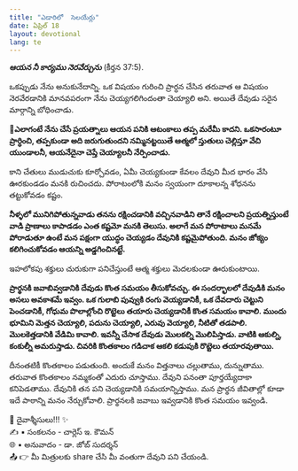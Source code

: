 ```yaml
---
title: "ఎడారిలో  సెలయేర్లు"
date: ఏప్రిల్ 18
layout: devotional
lang: te
---
```


***ఆయన నీ కార్యము నెరవేర్చును*** (కీర్తన 37:5). 

ఒకప్పుడు నేను అనుకునేదాన్ని. ఒక విషయం గురించి ప్రార్ధన చేసిన తరువాత ఆ విషయం నెరవేరడానికి మానవపరంగా నేను చెయ్యగలిగిందంతా చెయ్యాలి అని. అయితే దేవుడు సరైన మార్గాన్ని బోధించాడు. 

**📖ఎలాగంటే నేను చేసే ప్రయత్నాలు ఆయన పనికి ఆటంకాలు తప్ప మరేమీ కాదని. ఒకసారంటూ ప్రార్ధించి, తప్పకుండా అది జరుగుతుందని నమ్మినట్టయితే ఆత్మలో స్తుతులు చెల్లిస్తూ వేచి యుండాలనీ, ఆయనేదైనా చెప్తే చెయ్యాలనీ నేర్పించాడు.**

 కాని చేతులు ముడుచుకు కూర్చోవడం, ఏమీ చెయ్యకుండా కేవలం దేవుని మీద భారం వేసి ఊరకుండడం మనకి రుచించదు. పోరాటంలోకి మనం స్వయంగా దూకాలన్న శోధనను తట్టుకోవడం కష్టం.

**నీళ్ళలో మునిగిపోతున్నవాడు తనను రక్షించడానికి వచ్చినవాడిని తానే రక్షించాలని ప్రయత్నిస్తుంటే వాడి ప్రాణాలు కాపాడడం ఎంత కష్టమో మనకి తెలుసు. అలాగే మన పోరాటాలు మనమే పోరాడుతూ ఉంటే మన పక్షంగా యుద్ధం చెయ్యడం దేవునికి కష్టమైపోతుంది. మనం జోక్యం కలిగించుకోవడం ఆయన్ని అడ్డగించినట్టే.**

ఇహలోకపు శక్తులు చురుకుగా పనిచేస్తుంటే ఆత్మ శక్తులు మెదలకుండా ఊరుకుంటాయి.

**ప్రార్థనకి జవాబివ్వడానికి దేవుడు కొంత సమయం తీసుకోవచ్చు. ఈ సందర్భాలలో దేవుడికి మనం అసలు అవకాశమే ఇవ్వం. ఒక గులాబి పువ్వుకి రంగు వెయ్యడానికీ, ఒక దేవదారు చెట్టుని పెంచడానికీ, గోధుమ పొలాల్లోంచి రొట్టెలు తయారు చెయ్యడానికీ కొంత సమయం కావాలి. ముందు భూమిని మెత్తన చెయ్యాలి, పదును చెయ్యాలి, ఎరువు వెయ్యాలి, నీటితో తడపాలి. మొలకెత్తడానికి వేడిమి కావాలి. ఇవన్నీ చేసాక దేవుడు మొలకల్ని మొలిపిస్తాడు. వాటికి ఆకుల్ని, కంకుల్నీ అమరుస్తాడు. చివరికి కొంతకాలం గడిచాక ఆకలి కడుపుకి రొట్టెలు తయారవుతాయి.**

దీనంతటికీ కొంతకాలం పడుతుంది. అందుకే మనం విత్తనాలు చల్లుతాము, దున్నుతాము. తరువాత కొంతకాలం నమ్మకంతో ఎదురు చూస్తాము. దేవుని పనంతా పూర్తయ్యేదాకా కనిపెడతాము. దేవునికి తన పని చెయ్యడానికి సమయాన్నిస్తాము. మన ప్రార్థన జీవితాల్లో కూడా ఇదే పాఠాన్ని మనం నేర్చుకోవాలి. ప్రార్థనలకి జవాబు ఇవ్వడానికి కొంత సమయం ఇవ్వండి.

<div class="blessing">🙏 <span class="bless-text">దైవాశ్శీసులు!!!</span> ✨</div>

<div class="credit">✍️ <span class="credit-text">▪ సంకలనం - చార్లెస్ ఇ. కౌమన్</span></div>
<div class="credit">🌐 <span class="credit-text">▪ అనువాదం - డా. జోబ్ సుదర్శన్</span></div>


<div class="share">📤 👉 <span class="share-text">మీ మిత్రులకు share చేసి మీ వంతుగా దేవుని పని చేయండి.</span></div>
